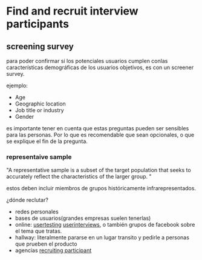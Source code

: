 # Find and recruit interview participants

## screening survey

para poder confirmar si los potenciales usuarios cumplen conlas características demográficas de los usuarios objetivos, es con un screener survey.

ejemplo: 

- Age
- Geographic location 
- Job title or industry 
- Gender

es importante tener en cuenta que estas preguntas pueden ser sensibles para las personas. Por lo que es recomendable que sean opcionales, o que se explique el fin de la pregunta.

### representaive sample

"A representative sample is a subset of the target population that seeks to accurately reflect the characteristics of the larger group. "

estos deben incluir miembros de grupos históricamente infrarepresentados.

¿dónde reclutar?

- redes personales
- bases de usuarios(grandes empresas suelen tenerlas)
- online: [usertesting](https://www.usertesting.com) [userinterviews](https://www.userinterviews.com/plpq12021/user-research), o también grupos de facebook sobre el tema que tratas.
- hallway: literalmente pararse en un lugar transito y pedirle a personas que prueben el producto
- agencias
[recruiting participant](https://www.coursera.org/learn/start-ux-design-process/supplement/5oTkS/find-and-recruit-interview-participants)